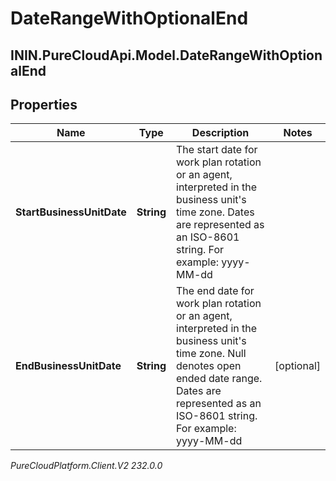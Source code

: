 # DateRangeWithOptionalEnd

## ININ.PureCloudApi.Model.DateRangeWithOptionalEnd

## Properties

|Name | Type | Description | Notes|
|------------ | ------------- | ------------- | -------------|
| **StartBusinessUnitDate** | **String** | The start date for work plan rotation or an agent, interpreted in the business unit&#39;s time zone. Dates are represented as an ISO-8601 string. For example: yyyy-MM-dd | |
| **EndBusinessUnitDate** | **String** | The end date for work plan rotation or an agent, interpreted in the business unit&#39;s time zone. Null denotes open ended date range. Dates are represented as an ISO-8601 string. For example: yyyy-MM-dd | [optional] |



_PureCloudPlatform.Client.V2 232.0.0_
